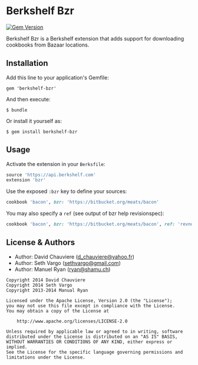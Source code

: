 Berkshelf Bzr
============
[![Gem Version](https://badge.fury.io/rb/berkshelf-bzr.png)](http://badge.fury.io/rb/berkshelf-bzr)

Berkshelf Bzr is a Berkshelf extension that adds support for downloading cookbooks from Bazaar locations.

Installation
------------
Add this line to your application's Gemfile:

    gem 'berkshelf-bzr'

And then execute:

    $ bundle

Or install it yourself as:

    $ gem install berkshelf-bzr

Usage
-----
Activate the extension in your `Berksfile`:

```ruby
source 'https://api.berkshelf.com'
extension 'bzr'
```

Use the exposed `:bzr` key to define your sources:

```ruby
cookbook 'bacon', bzr: 'https://bitbucket.org/meats/bacon'
```

You may also specify a `ref` (see output of bzr help revisionspec):

```ruby
cookbook 'bacon', bzr: 'https://bitbucket.org/meats/bacon', ref: 'revno:7'
```

License & Authors
-----------------
- Author: David Chauviere (d_chauviere@yahoo.fr)
- Author: Seth Vargo (sethvargo@gmail.com)
- Author: Manuel Ryan (ryan@shamu.ch)

```text
Copyright 2014 David Chauviere
Copyright 2014 Seth Vargo
Copyright 2013-2014 Manual Ryan

Licensed under the Apache License, Version 2.0 (the "License");
you may not use this file except in compliance with the License.
You may obtain a copy of the License at

    http://www.apache.org/licenses/LICENSE-2.0

Unless required by applicable law or agreed to in writing, software
distributed under the License is distributed on an "AS IS" BASIS,
WITHOUT WARRANTIES OR CONDITIONS OF ANY KIND, either express or implied.
See the License for the specific language governing permissions and
limitations under the License.
```
